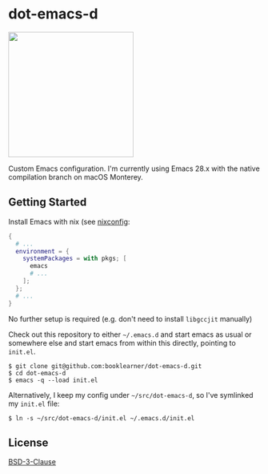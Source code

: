 # dot-emacs-d

<img src="https://user-images.githubusercontent.com/21013541/103108010-af0a2c80-4611-11eb-88df-249cbfbbdc0b.png" width=250>

Custom Emacs configuration. I'm currently using Emacs 28.x with the native compilation branch on macOS Monterey.

## Getting Started

Install Emacs with nix (see [nixconfig](https://github.com/booklearner/nixconfig):

```nix
{
  # ...
  environment = {
    systemPackages = with pkgs; [
      emacs
      # ...
    ];
  };
  # ...
}
```

No further setup is required (e.g. don't need to install `libgccjit` manually)


Check out this repository to either `~/.emacs.d` and start emacs as usual or somewhere else and start emacs from within this directly, pointing to `init.el`.

```shell
$ git clone git@github.com:booklearner/dot-emacs-d.git
$ cd dot-emacs-d
$ emacs -q --load init.el
```

Alternatively, I keep my config under `~/src/dot-emacs-d`, so I've symlinked my `init.el` file:

```shell
$ ln -s ~/src/dot-emacs-d/init.el ~/.emacs.d/init.el
```

## License

[BSD-3-Clause](LICENSE)
